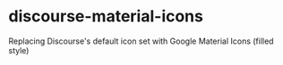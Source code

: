 # discourse-material-icons

Replacing Discourse's default icon set with Google Material Icons (filled style)